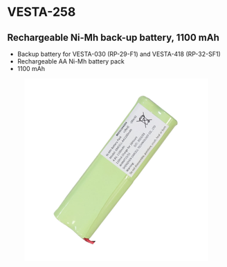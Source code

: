 # VESTA-258

## Rechargeable Ni-Mh back-up battery, 1100 mAh

* Backup battery for VESTA-030 (RP-29-F1) and VESTA-418 (RP-32-SF1)
* Rechargeable AA Ni-Mh battery pack
* 1100 mAh

<figure><img src=".gitbook/assets/image (2) (1) (1) (1).png" alt=""><figcaption></figcaption></figure>
